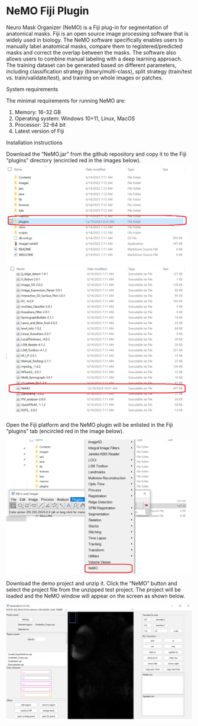 # NeMO Fiji Plugin

Neuro Mask Organizer (NeMO) is a Fiji plug-in for segmentation of anatomical masks. Fiji is an open source image processing software that is widely used in biology. The NeMO software specifically enables users to manually label anatomical masks, compare them to registered/predicted masks and correct the overlap between the masks. The software also allows users to combine manual labeling with a deep learning approach. The training dataset can be generated based on different parameters, including classification strategy (binary/multi-class), split strategy (train/test vs. train/validate/test), and training on whole images or patches. 

System requirements

The minimal requirements for running NeMO are:
1. Memory: 16-32 GB
2. Operating system: Windows 10+11, Linux, MacOS
3. Processor: 32-64 bit
4. Latest version of Fiji

Installation instructions

Download the “NeMO.jar” from the github repository and copy it to the Fiji “plugins” directory (encircled red in the images below).
<img src="images/NeMO1.png"/>
<img src="images/NeMO2.png"/>

Open the Fiji platform and the NeMO plugin will be enlisted in the Fiji “plugins” tab (encircled red in the image below). 

<img src="images/NeMO3.png"/>

Download the demo project and unzip it. Click the “NeMO” button and select the project file from the unzipped test project. The project will be loaded and the NeMO window will appear on the screen as shown below.

<img src="images/NeMO4.png"/>
